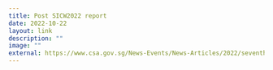 ```yaml
---
title: Post SICW2022 report
date: 2022-10-22
layout: link
description: ""
image: ""
external: https://www.csa.gov.sg/News-Events/News-Articles/2022/seventh-edition-of-sicw-concludes-successfully-with-international-and-regional-partners-committed-to-strengthening-cybersecurity-cooperation
---
```

